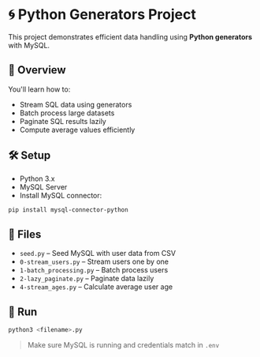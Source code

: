 # 🌀 Python Generators Project

This project demonstrates efficient data handling using **Python generators** with MySQL.

## 📘 Overview

You'll learn how to:
- Stream SQL data using generators
- Batch process large datasets
- Paginate SQL results lazily
- Compute average values efficiently

## 🛠️ Setup

- Python 3.x
- MySQL Server
- Install MySQL connector:

```bash
pip install mysql-connector-python
```

## 📂 Files

- `seed.py` – Seed MySQL with user data from CSV
- `0-stream_users.py` – Stream users one by one
- `1-batch_processing.py` – Batch process users
- `2-lazy_paginate.py` – Paginate data lazily
- `4-stream_ages.py` – Calculate average user age

## 🚀 Run

```bash
python3 <filename>.py
```

> Make sure MySQL is running and credentials match in `.env`
